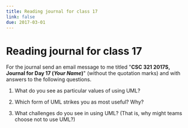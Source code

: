 ```yaml
---
title: Reading journal for class 17
link: false
due: 2017-03-01
---
```

Reading journal for class 17
============================

For the journal send an email message to me titled "**CSC 321 2017S,
Journal for Day 17 (*Your Name*)**" (without the quotation marks) and
with answers to the following questions.

1. What do you see as particular values of using UML?

2. Which form of UML strikes you as most useful?  Why?

3. What challenges do you see in using UML?  (That is, why might teams
choose not to use UML?)

